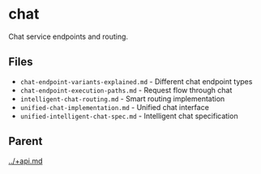 # chat

Chat service endpoints and routing.

## Files

- `chat-endpoint-variants-explained.md` - Different chat endpoint types
- `chat-endpoint-execution-paths.md` - Request flow through chat
- `intelligent-chat-routing.md` - Smart routing implementation
- `unified-chat-implementation.md` - Unified chat interface
- `unified-intelligent-chat-spec.md` - Intelligent chat specification

## Parent
[../+api.md](../+api.md)